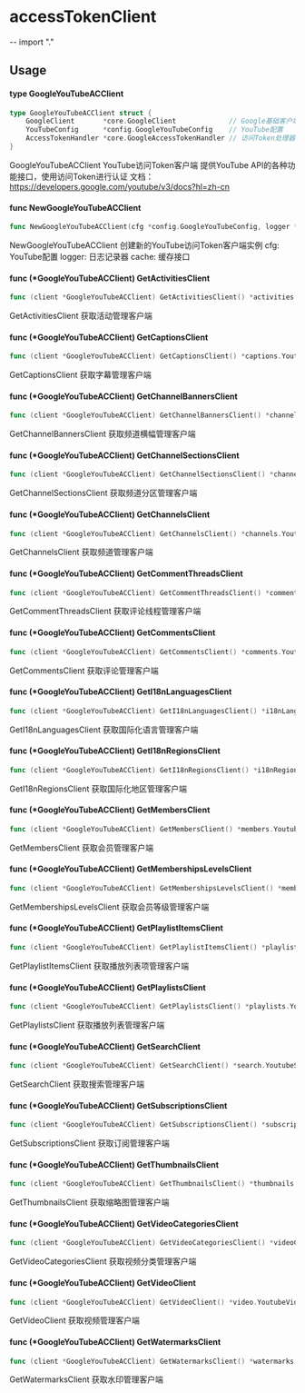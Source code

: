 # accessTokenClient
--
    import "."


## Usage

#### type GoogleYouTubeACClient

```go
type GoogleYouTubeACClient struct {
	GoogleClient       *core.GoogleClient             // Google基础客户端
	YouTubeConfig      *config.GoogleYouTubeConfig    // YouTube配置
	AccessTokenHandler *core.GoogleAccessTokenHandler // 访问Token处理器
}
```

GoogleYouTubeACClient YouTube访问Token客户端 提供YouTube API的各种功能接口，使用访问Token进行认证
文档：https://developers.google.com/youtube/v3/docs?hl=zh-cn

#### func  NewGoogleYouTubeACClient

```go
func NewGoogleYouTubeACClient(cfg *config.GoogleYouTubeConfig, logger *logger.Logger, cache cache.ICache) (*GoogleYouTubeACClient, error)
```
NewGoogleYouTubeACClient 创建新的YouTube访问Token客户端实例 cfg: YouTube配置 logger: 日志记录器
cache: 缓存接口

#### func (*GoogleYouTubeACClient) GetActivitiesClient

```go
func (client *GoogleYouTubeACClient) GetActivitiesClient() *activities.YoutubeActivitiesClient
```
GetActivitiesClient 获取活动管理客户端

#### func (*GoogleYouTubeACClient) GetCaptionsClient

```go
func (client *GoogleYouTubeACClient) GetCaptionsClient() *captions.YoutubeCaptionsClient
```
GetCaptionsClient 获取字幕管理客户端

#### func (*GoogleYouTubeACClient) GetChannelBannersClient

```go
func (client *GoogleYouTubeACClient) GetChannelBannersClient() *channelBanners.YoutubeChannelBannersClient
```
GetChannelBannersClient 获取频道横幅管理客户端

#### func (*GoogleYouTubeACClient) GetChannelSectionsClient

```go
func (client *GoogleYouTubeACClient) GetChannelSectionsClient() *channelSections.YoutubeChannelSectionsClient
```
GetChannelSectionsClient 获取频道分区管理客户端

#### func (*GoogleYouTubeACClient) GetChannelsClient

```go
func (client *GoogleYouTubeACClient) GetChannelsClient() *channels.YoutubeChannelsClient
```
GetChannelsClient 获取频道管理客户端

#### func (*GoogleYouTubeACClient) GetCommentThreadsClient

```go
func (client *GoogleYouTubeACClient) GetCommentThreadsClient() *commentThreads.YoutubeCommentThreadsClient
```
GetCommentThreadsClient 获取评论线程管理客户端

#### func (*GoogleYouTubeACClient) GetCommentsClient

```go
func (client *GoogleYouTubeACClient) GetCommentsClient() *comments.YoutubeCommentsClient
```
GetCommentsClient 获取评论管理客户端

#### func (*GoogleYouTubeACClient) GetI18nLanguagesClient

```go
func (client *GoogleYouTubeACClient) GetI18nLanguagesClient() *i18nLanguages.YoutubeI18nLanguagesClient
```
GetI18nLanguagesClient 获取国际化语言管理客户端

#### func (*GoogleYouTubeACClient) GetI18nRegionsClient

```go
func (client *GoogleYouTubeACClient) GetI18nRegionsClient() *i18nRegions.YoutubeI18nRegionsClient
```
GetI18nRegionsClient 获取国际化地区管理客户端

#### func (*GoogleYouTubeACClient) GetMembersClient

```go
func (client *GoogleYouTubeACClient) GetMembersClient() *members.YoutubeMembersClient
```
GetMembersClient 获取会员管理客户端

#### func (*GoogleYouTubeACClient) GetMembershipsLevelsClient

```go
func (client *GoogleYouTubeACClient) GetMembershipsLevelsClient() *membershipsLevels.YoutubeMembershipsLevelsClient
```
GetMembershipsLevelsClient 获取会员等级管理客户端

#### func (*GoogleYouTubeACClient) GetPlaylistItemsClient

```go
func (client *GoogleYouTubeACClient) GetPlaylistItemsClient() *playlistItems.YoutubePlaylistItemsClient
```
GetPlaylistItemsClient 获取播放列表项管理客户端

#### func (*GoogleYouTubeACClient) GetPlaylistsClient

```go
func (client *GoogleYouTubeACClient) GetPlaylistsClient() *playlists.YoutubePlaylistsClient
```
GetPlaylistsClient 获取播放列表管理客户端

#### func (*GoogleYouTubeACClient) GetSearchClient

```go
func (client *GoogleYouTubeACClient) GetSearchClient() *search.YoutubeSearchClient
```
GetSearchClient 获取搜索管理客户端

#### func (*GoogleYouTubeACClient) GetSubscriptionsClient

```go
func (client *GoogleYouTubeACClient) GetSubscriptionsClient() *subscriptions.YoutubeSubscriptionsClient
```
GetSubscriptionsClient 获取订阅管理客户端

#### func (*GoogleYouTubeACClient) GetThumbnailsClient

```go
func (client *GoogleYouTubeACClient) GetThumbnailsClient() *thumbnails.YoutubeThumbnailsClient
```
GetThumbnailsClient 获取缩略图管理客户端

#### func (*GoogleYouTubeACClient) GetVideoCategoriesClient

```go
func (client *GoogleYouTubeACClient) GetVideoCategoriesClient() *videoCategory.YoutubeVideoCategoryClient
```
GetVideoCategoriesClient 获取视频分类管理客户端

#### func (*GoogleYouTubeACClient) GetVideoClient

```go
func (client *GoogleYouTubeACClient) GetVideoClient() *video.YoutubeVideoClient
```
GetVideoClient 获取视频管理客户端

#### func (*GoogleYouTubeACClient) GetWatermarksClient

```go
func (client *GoogleYouTubeACClient) GetWatermarksClient() *watermarks.YoutubeWatermarksClient
```
GetWatermarksClient 获取水印管理客户端

